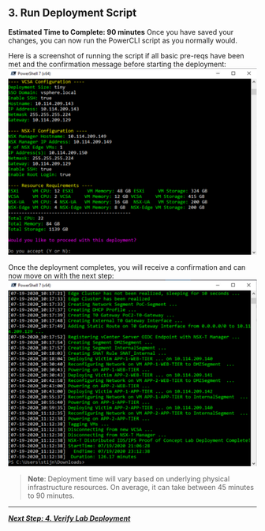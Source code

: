 ## 3. Run Deployment Script
**Estimated Time to Complete: 90 minutes**
Once you have saved your changes, you can now run the PowerCLI script as you normally would.

Here is a screenshot of running the script if all basic pre-reqs have been  met and the confirmation message before starting the deployment:
![](assets/images/IDPS_POC_30.PNG)

Once the deployment completes, you will receive a confirmation and can now move on with the next step:
![](assets/images/IDPS_POC_31.PNG)


> **Note**: Deployment time will vary based on underlying physical infrastructure resources. On average, it can take between 45 minutes to 90 minutes. 

---

[***Next Step: 4. Verify Lab Deployment***](4-VerifyDeployment.md)
